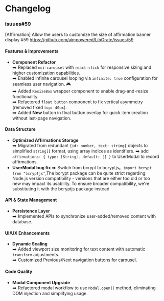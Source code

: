 # Changelog

### isuues#59

[Affirmation] Allow the users to customize the size of affirmation banner display #59
https://github.com/aimpowered/LibOrate/issues/59

#### Features & Improvements

- **Component Refactor**  
  ⮕ Replaced `mui-carousel` with `react-slick` for responsive sizing and higher customization capabilities.  
  ⮕ Enabled infinite carousel looping via `infinite: true` configuration for seamless user navigation. 🎮  
  ⮕ Added `ResizeBox` wrapper component to enable drag-and-resize functionality.  
  ⮕ Refactored `float button` component to fix vertical asymmetry (removed fixed `top: 40px`).  
  ⮕ Added **New** button in float button overlay for quick item creation without last-page navigation.

#### Data Structure

- **Optimized Affirmations Storage**  
  ⮕ Migrated from redundant `{id: number, text: string}` objects to simplified `string[]` format, using array indices as identifiers.
  ⮕ add `affirmations: { type: [String], default: [] }` to UserModal to record affirmations.
- **UserModal bug fix**
  ⮕ Switch from bcrypt to bcryptjs。`import bcrypt from "bcryptjs"`,The bcrypt package can be quite strict regarding Node.js version compatibility - versions that are either too old or too new may impact its usability. To ensure broader compatibility, we're substituting it with the bcryptjs package instead


#### API & State Management

- **Persistence Layer**  
  ⮕ Implemented APIs to synchronize user-added/removed content with database.

#### UI/UX Enhancements

- **Dynamic Scaling**  
  ⮕ Added viewport size monitoring for text content with automatic `transform` adjustments.  
  ⮕ Customized Previous/Next navigation buttons for carousel.

#### Code Quality

- **Modal Component Upgrade**  
  ⮕ Refactored modal workflow to use `Modal.open()` method, eliminating DOM injection and simplifying usage.
